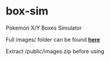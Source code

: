 box-sim
=======

Pokemon X/Y Boxes Simulator

Full images/ folder can be found [**here**](https://mega.co.nz/#!JUxwARKZ!fRI9xzw-wUGC9bIJu5Z8QeJXvL9QWrzTxU0Zw3AjiT4)

Extract /public/images.zip before using
